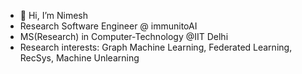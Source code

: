 - 👋 Hi, I’m Nimesh
- Research Software Engineer @ immunitoAI
- MS(Research) in Computer-Technology @IIT Delhi
- Research interests: Graph Machine Learning, Federated Learning, RecSys, Machine Unlearning


<!---
nimeshagrawal/nimeshagrawal is a ✨ special ✨ repository because its `README.md` (this file) appears on your GitHub profile.
You can click the Preview link to take a look at your changes.
--->
